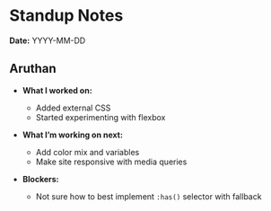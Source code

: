 # Standup Notes

**Date:** YYYY-MM-DD

## Aruthan

- **What I worked on:**
  - Added external CSS
  - Started experimenting with flexbox

- **What I’m working on next:**
  - Add color mix and variables
  - Make site responsive with media queries

- **Blockers:**
  - Not sure how to best implement `:has()` selector with fallback
